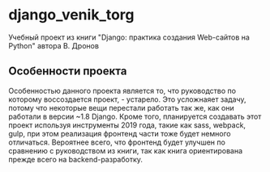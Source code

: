 # django_venik_torg
Учебный проект из книги "Django: практика создания Web-сайтов на Python" автора В. Дронов

## Особенности проекта
Особенностью данного проекта является то, что руководство по которому воссоздается проект, - устарело. Это усложнаяет задачу, потому что некоторые вещи перестали работать так же, как они работали в версии ~1.8 Django.
Кроме того, планируется создавать этот проект используя инструменты 2019 года, такие как sass, webpack, gulp, при этом реализация фронтенд части тоже будет немного отличаться. Вероятнее всего, что фронтенд будет улучшен по сравнению с руководством из книги, так как книга ориентирована прежде всего на backend-разработку.
